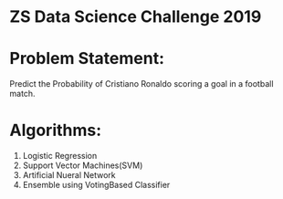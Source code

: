 # ZS Data Science Challenge 2019

# Problem Statement:
Predict the Probability of Cristiano Ronaldo scoring a goal in a football match.

# Algorithms:
1. Logistic Regression
2. Support Vector Machines(SVM)
3. Artificial Nueral Network 
4. Ensemble using VotingBased Classifier



